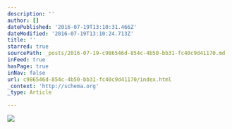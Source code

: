 ```yaml
---
description: ''
author: []
datePublished: '2016-07-19T13:10:31.466Z'
dateModified: '2016-07-19T13:10:24.713Z'
title: ''
starred: true
sourcePath: _posts/2016-07-19-c986546d-854c-4b50-bb31-fc40c9d41170.md
inFeed: true
hasPage: true
inNav: false
url: c986546d-854c-4b50-bb31-fc40c9d41170/index.html
_context: 'http://schema.org'
_type: Article

---
```

![](https://the-grid-user-content.s3-us-west-2.amazonaws.com/f252b3ff-1bdf-42f0-ab35-e82f59e7ea88.jpg)